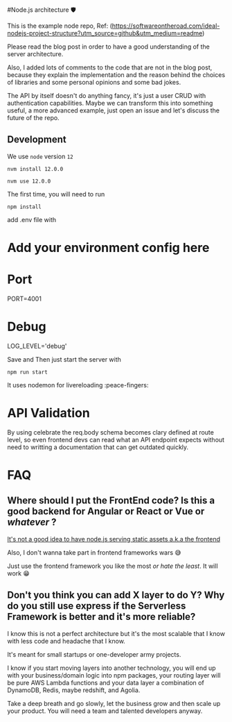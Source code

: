 #Node.js architecture 🛡️

This is the example node repo, Ref: (https://softwareontheroad.com/ideal-nodejs-project-structure?utm_source=github&utm_medium=readme)

Please read the blog post in order to have a good understanding of the server architecture.

Also, I added lots of comments to the code that are not in the blog post, because they explain the implementation and the reason behind the choices of libraries and some personal opinions and some bad jokes.

The API by itself doesn't do anything fancy, it's just a user CRUD with authentication capabilities.
Maybe we can transform this into something useful, a more advanced example, just open an issue and let's discuss the future of the repo.

## Development

We use `node` version `12`

```
nvm install 12.0.0
```

```
nvm use 12.0.0
```

The first time, you will need to run

```
npm install
```

add .env file with
# Add your environment config here
# Port
PORT=4001

# Debug
LOG_LEVEL='debug'

Save and Then just start the server with 

```
npm run start
```
It uses nodemon for livereloading :peace-fingers:

# API Validation
 
 By using celebrate the req.body schema becomes clary defined at route level, so even frontend devs can read what an API endpoint expects without need to writting a documentation that can get outdated quickly.


# FAQ 

 ## Where should I put the FrontEnd code? Is this a good backend for Angular or React or Vue or _whatever_ ?

  [It's not a good idea to have node.js serving static assets a.k.a the frontend](https://softwareontheroad.com/nodejs-scalability-issues?utm_source=github&utm_medium=readme)

  Also, I don't wanna take part in frontend frameworks wars 😅

  Just use the frontend framework you like the most _or hate the least_. It will work 😁

 ## Don't you think you can add X layer to do Y? Why do you still use express if the Serverless Framework is better and it's more reliable?

  I know this is not a perfect architecture but it's the most scalable that I know with less code and headache that I know.

  It's meant for small startups or one-developer army projects.

  I know if you start moving layers into another technology, you will end up with your business/domain logic into npm packages, your routing layer will be pure AWS Lambda functions and your data layer a combination of DynamoDB, Redis, maybe redshift, and Agolia.

  Take a deep breath and go slowly, let the business grow and then scale up your product. You will need a team and talented developers anyway.
